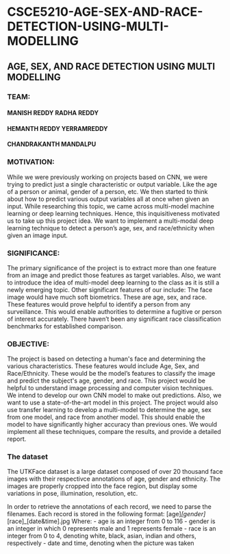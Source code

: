 # CSCE5210-AGE-SEX-AND-RACE-DETECTION-USING-MULTI-MODELLING

## AGE, SEX, AND RACE DETECTION USING MULTI MODELLING

### TEAM:
#### MANISH REDDY RADHA REDDY
#### HEMANTH REDDY YERRAMREDDY
#### CHANDRAKANTH MANDALPU

### MOTIVATION:
While we were previously working on projects based on CNN, we were trying to predict just a single characteristic or output variable. Like the age of a person or animal, gender of a person, etc. We then started to think about how to predict various output variables all at once when given an input. While researching this topic, we came across multi-model machine learning or deep learning techniques. Hence, this inquisitiveness motivated us to take up this project idea. We want to implement a multi-modal deep learning technique to detect a person’s age, sex, and race/ethnicity when given an image input.

### SIGNIFICANCE:
The primary significance of the project is to extract more than one feature from an image and predict those features as target variables. Also, we want to introduce the idea of multi-model deep learning to the class as it is still a newly emerging topic. Other significant features of our include: The face image would have much soft biometrics. These are age, sex, and race. These features would prove helpful to identify a person from any surveillance. This would enable authorities to determine a fugitive or person of interest accurately. There haven’t been any significant race classification benchmarks for established comparison. 

### OBJECTIVE:
The project is based on detecting a human's face and determining the various characteristics. These features would include Age, Sex, and Race/Ethnicity. These would be the model’s features to classify the image and predict the subject's age, gender, and race. This project would be helpful to understand image processing and computer vision techniques. We intend to develop our own CNN model to make out predictions. Also, we want to use a state-of-the-art model in this project. The project would also use transfer learning to develop a multi-model to determine the age, sex from one model, and race from another model. This should enable the model to have significantly higher accuracy than previous ones. We would implement all these techniques, compare the results, and provide a detailed report. 

### The dataset
The UTKFace dataset is a large dataset composed of over 20 thousand face images with their respectivce annotations of age, gender and ethnicity. The images are properly cropped into the face region, but display some variations in pose, illumination, resolution, etc.

In order to retrieve the annotations of each record, we need to parse the filenames. Each record is stored in the following format: [age]_[gender]_[race]_[date&time].jpg
Where: - age is an integer from 0 to 116 - gender is an integer in which 0 represents male and 1 represents female - race is an integer from 0 to 4, denoting white, black, asian, indian and others, respectively - date and time, denoting when the picture was taken



